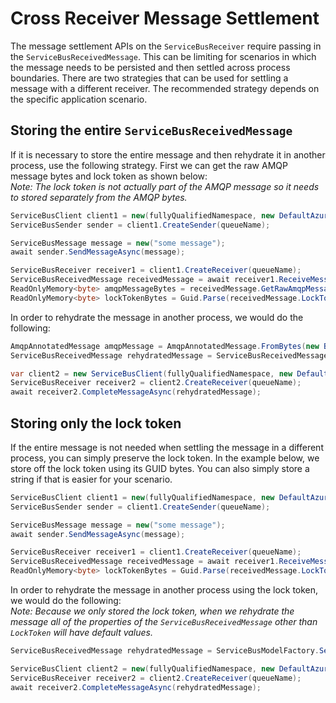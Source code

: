 # Cross Receiver Message Settlement

The message settlement APIs on the `ServiceBusReceiver` require passing in the
`ServiceBusReceivedMessage`. This can be limiting for scenarios in which the message needs to be persisted and then
settled across process boundaries. There are two strategies that can be used for settling a message with a different
receiver. The recommended strategy depends on the specific application scenario.

## Storing the entire `ServiceBusReceivedMessage`

If it is necessary to store the entire message and then rehydrate it in another process, use the following strategy.
First we can get the raw AMQP message bytes and lock token as shown below:  
*Note: The lock token is not
actually part of the AMQP message so it needs to stored separately from the AMQP bytes.*

```C# Snippet:ServiceBusWriteReceivedMessage
ServiceBusClient client1 = new(fullyQualifiedNamespace, new DefaultAzureCredential());
ServiceBusSender sender = client1.CreateSender(queueName);

ServiceBusMessage message = new("some message");
await sender.SendMessageAsync(message);

ServiceBusReceiver receiver1 = client1.CreateReceiver(queueName);
ServiceBusReceivedMessage receivedMessage = await receiver1.ReceiveMessageAsync();
ReadOnlyMemory<byte> amqpMessageBytes = receivedMessage.GetRawAmqpMessage().ToBytes().ToMemory();
ReadOnlyMemory<byte> lockTokenBytes = Guid.Parse(receivedMessage.LockToken).ToByteArray();
```

In order to rehydrate the message in another process, we would do the following:

```C# Snippet:ServiceBusReadReceivedMessage
AmqpAnnotatedMessage amqpMessage = AmqpAnnotatedMessage.FromBytes(new BinaryData(amqpMessageBytes));
ServiceBusReceivedMessage rehydratedMessage = ServiceBusReceivedMessage.FromAmqpMessage(amqpMessage, new BinaryData(lockTokenBytes));

var client2 = new ServiceBusClient(fullyQualifiedNamespace, new DefaultAzureCredential());
ServiceBusReceiver receiver2 = client2.CreateReceiver(queueName);
await receiver2.CompleteMessageAsync(rehydratedMessage);
```

## Storing only the lock token

If the entire message is not needed when settling the message in a different process, you can simply preserve the
lock token. In the example below, we store off the lock token using its GUID bytes. You can also simply store a
string if that is easier for your scenario.

```C# Snippet:ServiceBusWriteReceivedMessageLockToken
ServiceBusClient client1 = new(fullyQualifiedNamespace, new DefaultAzureCredential());
ServiceBusSender sender = client1.CreateSender(queueName);

ServiceBusMessage message = new("some message");
await sender.SendMessageAsync(message);

ServiceBusReceiver receiver1 = client1.CreateReceiver(queueName);
ServiceBusReceivedMessage receivedMessage = await receiver1.ReceiveMessageAsync();
ReadOnlyMemory<byte> lockTokenBytes = Guid.Parse(receivedMessage.LockToken).ToByteArray();
```

In order to rehydrate the message in another process using the lock token, we would do the following:  
*Note: Because we only stored the lock token, when we rehydrate the message all of the properties of the
`ServiceBusReceivedMessage` other than `LockToken` will have default values.*

```C# Snippet:ServiceBusReadReceivedMessageLockToken
ServiceBusReceivedMessage rehydratedMessage = ServiceBusModelFactory.ServiceBusReceivedMessage(lockTokenGuid: new Guid(lockTokenBytes.ToArray()));

ServiceBusClient client2 = new(fullyQualifiedNamespace, new DefaultAzureCredential());
ServiceBusReceiver receiver2 = client2.CreateReceiver(queueName);
await receiver2.CompleteMessageAsync(rehydratedMessage);
```
